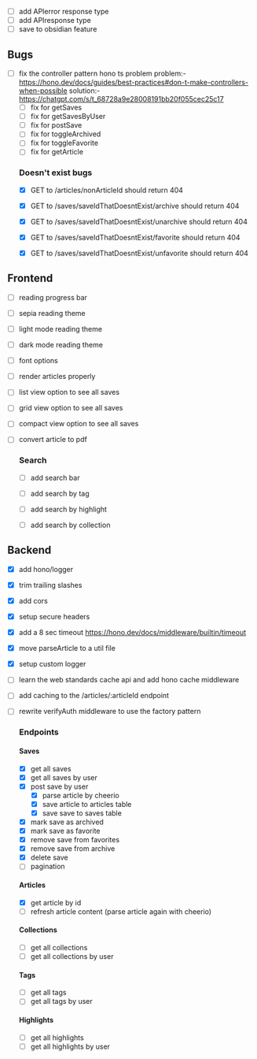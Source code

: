 - [ ] add APIerror response type
- [ ] add APIresponse type
- [ ] save to obsidian feature

## Bugs
- [ ] fix the controller pattern hono ts problem 
    problem:- https://hono.dev/docs/guides/best-practices#don-t-make-controllers-when-possible
    solution:- https://chatgpt.com/s/t_68728a9e28008191bb20f055cec25c17
    - [ ] fix for getSaves
    - [ ] fix for getSavesByUser
    - [ ] fix for postSave
    - [ ] fix for toggleArchived
    - [ ] fix for toggleFavorite
    - [ ] fix for getArticle

    ### Doesn't exist bugs
    - [x] GET to /articles/nonArticleId should return 404
    - [x] GET to /saves/saveIdThatDoesntExist/archive should return 404
    - [x] GET to /saves/saveIdThatDoesntExist/unarchive should return 404
    - [x] GET to /saves/saveIdThatDoesntExist/favorite should return 404
    - [x] GET to /saves/saveIdThatDoesntExist/unfavorite should return 404



## Frontend 
- [ ] reading progress bar
- [ ] sepia reading theme
- [ ] light mode reading theme
- [ ] dark mode reading theme
- [ ] font options
- [ ] render articles properly
- [ ] list view option to see all saves
- [ ] grid view option to see all saves
- [ ] compact view option to see all saves
- [ ] convert article to pdf

    ### Search 
    - [ ] add search bar
    - [ ] add search by tag
    - [ ] add search by highlight
    - [ ] add search by collection


## Backend 
- [x] add hono/logger
- [x] trim trailing slashes
- [x] add cors
- [x] setup secure headers
- [x] add a 8 sec timeout https://hono.dev/docs/middleware/builtin/timeout 
- [x] move parseArticle to a util file
- [x] setup custom logger
- [ ] learn the web standards cache api and add hono cache middleware 
- [ ] add caching to the /articles/:articleId endpoint
- [ ] rewrite verifyAuth middleware to use the factory pattern

    ### Endpoints
    #### Saves
    - [x] get all saves
    - [x] get all saves by user
    - [x] post save by user
        - [x] parse article by cheerio
        - [x] save article to articles table
        - [x] save save to saves table
    - [x] mark save as archived
    - [x] mark save as favorite
    - [x] remove save from favorites
    - [x] remove save from archive
    - [x] delete save
    - [ ] pagination

    #### Articles
    - [x] get article by id
    - [ ] refresh article content (parse article again with cheerio)

    #### Collections
    - [ ] get all collections
    - [ ] get all collections by user

    #### Tags
    - [ ] get all tags
    - [ ] get all tags by user

    #### Highlights
    - [ ] get all highlights
    - [ ] get all highlights by user
